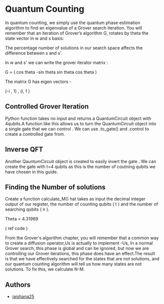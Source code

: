 
# Quantum Counting

In quantum counting, we simply use the quantum phase estimation algorithm to find an eigenvalue of a Grover search iteration. You will remember that an iteration of Grover’s algorithm G, rotates by theta the state vector in w and s  basis:
  

The percentage number of solutions in our search space affects the difference between s and s'. 


In w and s' we can write the grover iterator matrix :

G = ( cos theta  -sin theta 
      sin theta   cos theta )

The matrix G has eigen vectors -

(-i , 1)
, (i, 1 )   





## Controlled Grover Iteration

Python function takes no input and returns a QuantumCircuit object with 4qubits.A function like this allows us to turn the QuantumCircuit object into a single gate that we can control . We can use .to_gate() and .control  to create a controlled gate  from.


## Inverse QFT

Another QauntumCircuit object is created to easily invert the gate . We can create the gate with t=4 qubits as this is the number of coutning qubits we have chosen in this guide.


## Finding the Number of solutions

Create a function calculate_M() hat takes as input the decimal integer output of our register, the number of counting qubits ( 
t
 ) and the number of searching qubits ( 
n
 ).

 Theta = 4.31969

 ( ref code )

 From the Grover's algorithm chapter, you will remember that a common way to create a diffusion operator,Us is actually to implement -Us, In a normal Grover search, this phase is global and can be ignored, but now we are controlling our Grover iterations, this phase does have an effect.The result is that we have effectively searched for the states that are not solutions, and our quantum counting algorithm will tell us how many states are not solutions. To fix this, we calculate N-M.
## Authors

- [jaishana25](https://www.github.com/octokatherine)

